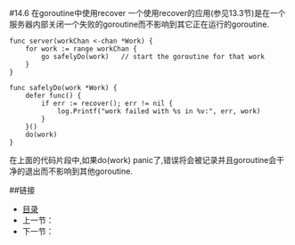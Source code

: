 #14.6 在goroutine中使用recover
一个使用recover的应用(参见13.3节)是在一个服务器内部关闭一个失败的goroutine而不影响到其它正在运行的goroutine.

	func server(workChan <-chan *Work) {
		for work := range workChan {
			go safelyDo(work)	// start the goroutine for that work
		}
	}

	func safelyDo(work *Work) {
		defer func() {
			if err := recover(); err != nil {
				log.Printf("work failed with %s in %v:", err, work)
			}
		}()
		do(work)
	}

在上面的代码片段中,如果do(work) panic了,错误将会被记录并且goroutine会干净的退出而不影响到其他goroutine.

	
##链接
- [目录](directory.md)
- 上一节：[](14.5.md)
- 下一节：[](14.7.md)